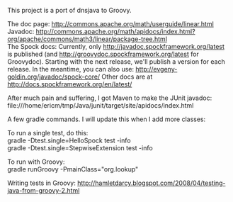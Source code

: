 This project is a port of dnsjava to Groovy.   

The doc page: http://commons.apache.org/math/userguide/linear.html  
Javadoc: http://commons.apache.org/math/apidocs/index.html?org/apache/commons/math3/linear/package-tree.html   
The Spock docs: Currently, only http://javadoc.spockframework.org/latest is published (and http://groovydoc.spockframework.org/latest for Groovydoc). Starting with the next release, we'll publish a version for each release. In the meantime, you can also use: http://evgeny-goldin.org/javadoc/spock-core/ Other docs are at http://docs.spockframework.org/en/latest/   

After much pain and suffering, I got Maven to make the JUnit javadoc:  
file:///home/ericm/tmp/Java/junit/target/site/apidocs/index.html  

A few gradle commands. I will update this when I add more classes:    

To run a single test, do this:  
gradle -Dtest.single=HelloSpock test -info   
gradle -Dtest.single=StepwiseExtension test -info  
   

To run with Groovy:   
gradle runGroovy -PmainClass="org.lookup"    
    

Writing tests in Groovy: http://hamletdarcy.blogspot.com/2008/04/testing-java-from-groovy-2.html   

